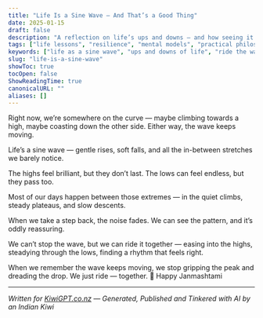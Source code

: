 ```yaml
---
title: "Life Is a Sine Wave — And That’s a Good Thing"
date: 2025-01-15
draft: false
description: "A reflection on life’s ups and downs — and how seeing it as a sine wave helps us ride them with more ease."
tags: ["life lessons", "resilience", "mental models", "practical philosophy", "Buddhist wisdom"]
keywords: ["life as a sine wave", "ups and downs of life", "ride the wave", "nz"]
slug: "life-is-a-sine-wave"
showToc: true
tocOpen: false
ShowReadingTime: true
canonicalURL: ""
aliases: []
---
```


Right now, we’re somewhere on the curve — maybe climbing towards a high, maybe coasting down the other side. Either way, the wave keeps moving.  

Life’s a sine wave — gentle rises, soft falls, and all the in-between stretches we barely notice.  

The highs feel brilliant, but they don’t last. The lows can feel endless, but they pass too.  

Most of our days happen between those extremes — in the quiet climbs, steady plateaus, and slow descents.  

When we take a step back, the noise fades. We can see the pattern, and it’s oddly reassuring.  

We can’t stop the wave, but we can ride it together — easing into the highs, steadying through the lows, finding a rhythm that feels right.  

When we remember the wave keeps moving, we stop gripping the peak and dreading the drop. We just ride — together. 🙏 Happy Janmashtami  

---

*Written for [KiwiGPT.co.nz](https://kiwigpt.co.nz) — Generated, Published and Tinkered with AI by an Indian Kiwi*